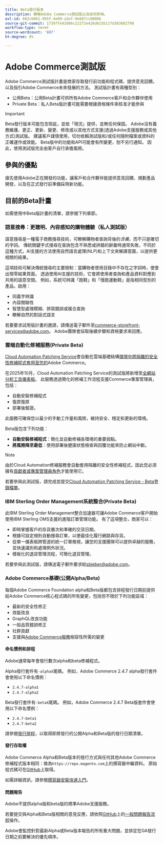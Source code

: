 ```yaml
---
title: Beta發行版本
description: 瞭解Adobe Commerce測試版以及如何參與。
exl-id: 662cb061-995f-4e09-a2ef-9e607cc0000b
source-git-commit: 17397fe91806c22272e426d615b11fd383602798
workflow-type: tm+mt
source-wordcount: '887'
ht-degree: 0%

---
```


# Adobe Commerce測試版

Adobe Commerce測試版計畫是商家存取發行前功能和程式碼、提供意見回饋，以及指引Adobe Commerce未來發展的方法。 測試版計畫有兩種型別：

- 公用Beta：公用Beta計畫可供所有Adobe Commerce客戶和合作夥伴使用
- Private Beta：私人Beta版計畫可能需要根據資格條件來核准才能參與

>[!IMPORTANT]
>
>Beta發行版本可能包含瑕疵，並依「現況」提供，並無任何保固。 Adobe沒有義務維護、更正、更新、變更、修改或以其他方式支援(透過Adobe支援服務或其他方式)測試版。 建議客戶謹慎使用，切勿依賴測試版和/或任何隨附檔案或資料的正確運作或效能。 Beta版中的功能和API可能會有所變更，恕不另行通知。 因此，使用測試版完全由客戶自行承擔風險。

## 參與的優點

搶先使用Adobe正在開發的功能，讓客戶和合作夥伴能提供意見回饋、規劃產品開發，以及在正式發行前準備採用新功能。

## 目前的Beta計畫

如需使用中Beta版計畫的清單，請參閱下列章節。

### 語意搜尋：更聰明、內容感知的購物體驗（私人測試版）

語意搜尋是一種電子商務搜尋技術，可瞭解購物者查詢背後的&#x200B;*含義*，而不只是確切的字詞。 傳統關鍵字式搜尋在查詢包含不熟悉或拼錯的辭彙時通常失敗，不同於這種方式，AI支援的方法使用自然語言處理(NLP)和上下文來解譯意圖，以提供更相關的結果。

這項技術可解決傳統搜尋的主要限制：當購物者使用目錄中不存在之字詞時，便會出現零結果頁面。 透過使用AI支援的技術，它會將使用者查詢和產品資料對應到共用的語意空間。 例如，系統可辨識「跑鞋」和「慢跑運動鞋」是指相同型別的產品，啟用：

- 同義字辨識
- 內容關聯性
- 智慧型處理模糊、拼寫錯誤或複合查詢
- 瞭解自然的對話式語言

若要要求試用版計畫的邀請，請傳送電子郵件至[commerce-storefront-services@adobe.com](mailto:commerce-storefront-services@adobe.com)。 Adobe團隊會採取後續步驟和資格要求來回應。

### 雲端自動化修補服務(Private Beta)

[Cloud Automation Patching Service](../tools/caps-tool/intro.md)會自動在雲端基礎結構[環境中將隔離的安全性修補程式套用至您的](https://experienceleague.adobe.com/en/docs/commerce-on-cloud/user-guide/overview)Adobe Commerce。

在2025年10月，Cloud Automation Patching Service的測試版將新增至[全網站分析工具儀表板](https://experienceleague.adobe.com/en/docs/commerce-operations/tools/site-wide-analysis-tool/dashboard)。 此服務透過簡化的修補工作流程支援Commerce專案管理員，包括：

- 自動安裝修補程式
- 復原復原
- 部署後驗證。

此服務可確保您以最少的手動工作量和風險，維持安全、穩定和更新的環境。

Beta版包含下列功能：

- **自動安裝修補程式**：簡化並自動修補各環境的重要弱點。
- **將風險降至最低**：使用部署後健康狀態檢查與回覆功能來防止網站中斷。

>[!NOTE]
>
>由於Cloud Automation修補服務會自動套用隔離的安全性修補程式，因此您必須擁有[貢獻者或專案管理員角色](https://experienceleague.adobe.com/en/docs/commerce-on-cloud/user-guide/project/user-access)才能使用它。

若要參與此測試版，請完成並提交[Cloud Automation Patching Service - Beta登錄檔單](https://forms.office.com/r/3Wfxj5nPdB)。

### IBM Sterling Order Management系統整合(Private Beta)

此IBM Sterling Order Management整合加速器可讓Adobe Commerce客戶開始使用IBM Sterling OMS支援的進階訂單管理功能。 有了這項整合，商家可以：

- 即時掌握客戶的存貨層次和準確的交貨日期。
- 根據可設定規則自動搜尋訂單，以便最佳化履行網路與存貨。
- 從單一儀表板跨管道的統一訂單檢視，讓您的支援團隊可以提供卓越的服務，並快速識別和處理例外狀況。
- 樣板化的退貨管理流程，可簡化退貨管理。

若要參與此測試版，請傳送電子郵件要求給[sbieber@adobe.com](mailto:sbieber@adobe.com)。

### Adobe Commerce基礎(公開Alpha/Beta)

每個Adobe Commerce Foundation alpha和Beta版都包含排程發行日期前提供給Adobe Commerce核心程式碼的所有變更，包括但不限於下列功能區域：

- 最新的安全性修正
- 效能改良
- GraphQL改良功能
- 一般品質錯誤修正
- 社群貢獻
- 支援與[Adobe Commerce服務](https://experienceleague.adobe.com/en/docs/commerce/user-guides/home)相容性所需的變更

#### 命名慣例和排程

Adobe通常每年會發行數次alpha和beta修補程式。

Alpha發行套件有`-alphaX`尾碼。 例如，Adobe Commerce 2.4.7 alpha發行套件會使用以下命名慣例：

- `2.4.7-alpha1`
- `2.4.7-alpha2`

Beta發行套件有`-betaX`尾碼。 例如，Adobe Commerce 2.4.7 Beta版套件會使用以下命名慣例：

- `2.4.7-beta1`
- `2.4.7-beta2`

請參閱[發行排程](schedule.md)，以取得即將發行的公開Alpha和Beta版的發行日期清單。

#### 發行存取權

Adobe Commerce Alpha和Beta版本的發行方式與任何其他Adobe Commerce修補程式版本相同：做為`https://repo.magento.com`上的撰寫器中繼資料。 原始程式碼可在[GitHub](https://github.com/magento/magento2)上取得。

如需詳細資訊，請參閱[撰寫器安裝快速入門](../installation/composer.md)。

#### 問題報告

Adobe不提供alpha版和beta版的標準Adobe支援服務。

若要提交與Alpha和Beta版相關的意見反應，請依照[GitHub](https://developer.adobe.com/commerce/contributor/guides/code-contributions/)上的[一般問題報告流程](https://github.com/magento/magento2)操作。

Adobe會監控針對最新Alpha或Beta版本報告的所有重大問題，並排定在GA發行日期之前要解決的優先順序。
